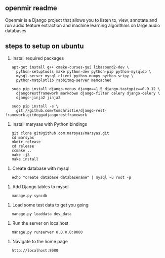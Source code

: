 openmir readme
--------------

Openmir is a Django project that allows you to listen to, view,
annotate and run audio feature extraction and machine learning
algorithms on large audio databases.


steps to setup on ubuntu
------------------------

1) Install required packages

```
   apt-get install g++ cmake-curses-gui libasound2-dev \
     python-setuptools make python-dev python-pip python-mysqldb \
     mysql-server mysql-client python-numpy python-scipy \
     python-matplotlib rabbitmq-server memcached

   sudo pip install django-menus django==1.5 django-tastypie==0.9.12 \
     djangorestframework markdown django-filter celery django-celery \
     django-jinja2 jinja2

   sudo pip install -e \
     git://github.com/tomchristie/django-rest-framework.git#egg=djangorestframework
```

1) Install marysas with Python bindings

```
   git clone git@github.com:marsyas/marsyas.git
   cd marsyas
   mkdir release
   cd release
   ccmake ..
   make -j3
   make install
 ```
 
1) Create database with mysql

```
   echo "create database databasename" | mysql -u root -p
```

1) Add Django tables to mysql

```
   manage.py syncdb
```

1) Load some test data to get you going

```
   manage.py loaddata dev_data 
```

1) Run the server on localhost

```
   manage.py runserver 0.0.0.0:8000
```

1) Navigate to the home page

```
   http://localhost:8080
```
